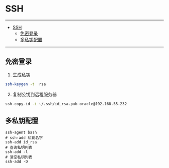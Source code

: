 # SSH

---

- [SSH](#ssh)
  - [免密登录](#免密登录)
  - [多私钥配置](#多私钥配置)

---

## 免密登录

1. 生成私钥

``` sh
ssh-keygen -t  rsa
```

2. 复制公钥到远程服务器

``` sh
ssh-copy-id -i ~/.ssh/id_rsa.pub oracle@192.168.55.232
```

## 多私钥配置

```
ssh-agent bash
# ssh-add 私钥名字
ssh-add id_rsa 
# 查询私钥列表
ssh-add -l
# 清空私钥列表
ssh-add -D
```


